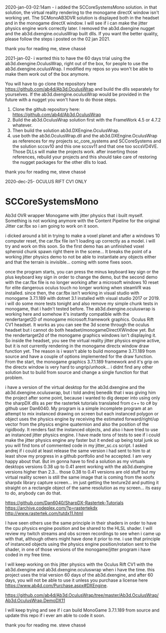 
2020-jan-03-02:14am - 
i added the SCCoreSystemsMono solution. in that solution, the virtual reality rendering to the monogame directX window isn't working yet.
The SCMonoAB3DVR solution is displayed both in the headset and in the monogame directX window. I will see if i can make the jitter physics engine work correctly later. I removed the ab3d.dxengine nugget and the ab3d.dxengine.oculusWrap built dlls. If you want the better quality, please follow the steps i posted on the 02 jan 2021.

thank you for reading me,
steve chassé

2021-jan-02-
i wanted this to have the 60 days trial using the ab3d.dxengine.OculusWrap, right out of the box, for people to use the ab3d.dxengine.oculusWrap. I modified my repos so you won't be able to make them work out of the box anymore.

You will have to go clone the repository here https://github.com/ab4d/Ab3d.OculusWrap and build the dlls separately for yourselves. If the ab3d.dxengine.oculusWrap would be provided in the future with a nugget you won't have to do those steps. 

1. Clone the github repository here: https://github.com/ab4d/Ab3d.OculusWrap
2. Build the ab3d.OculusWrap solution first with the FrameWork 4.5 or 4.7.2 whatever.
3. Then build the solution ab3d.DXEngine.OculusWrap.
4. use both the ab3d.OculusWrap.dll and the ab3d.DXEngine.OculusWrap as references for my projects sc_core_systems and SCCoreSystems and the solution sccsv10 and this one sccsv11 and that one too sccsVD4VE. Those DLLs will make the projects work. after inserting those references, rebuild your projects and this should take care of restoring the nugget packages for the other dlls to load.

thank you for reading me,
steve chassé

2020-dec-25-
OCULUS RIFT CV1 ONLY
# SCCoreSystemsMono
Ab3d OVR wrapper Monogame with jitter physics that i built myself. Something is not working anymore with the Content Pipeline for the original Jitter car.fbx so i am going to work on it soon. 

i dicked around a bit in trying to make a voxel planet and after a windows 10 computer reset, the car.fbx file isn't loading up correctly as a model. i will try and work on this soon. So the first demo has an unfinished voxel spheroid chunk spawn right there in the scene... It breaks the point of a working jitter physics demo to not be able to instantiate any objects either and that the terrain is invisible... coming with some fixes soon.

once the program starts, you can press the minus keyboard key sign or the plus keyboard key sign in order to change the demo, but the second demo with the car.fbx file is no longer working after a microsoft windows 10 reset for elite dangerous oculus touch no longer working when steamVR was installed. since then, the car.fbx isn't working in visual studio with monogame 3.7.1.189 with dotnet 3.1 installed with visual studio 2017 or 2019. i will do some more tests tonight and also remove my simple chunk tests in monogame, that i hadn't tested before. The ab3d.dxengine.oculuswrap is working here and somehow it's instantly compatible with the rendertarget2D of monogame microsoft.framework graphics. Oculus Rift CV1 headset. It works as you can see the 3d scene through the oculus headset but i cannot do both headset/monogameDirectXWindow yet. But the rendertarget2d of the monogame graphics windows isn't displaying it. So inside the headset, you see the virtual reality jitter physics engine active, but it is not currently rendering in the monogame directx window draw function yet. The reason is i wasn't able to build monogame 3.7.1.189 from source and have a couple of options implemented for the draw function. From the start, the monogame graphics 3.7.1.189 framework and it's grip on the directx window is very hard to ungrip/unhook... i didnt find any other solution but to build from source and change a single function for that problem. 

i have a version of the virtual desktop for the ab3d.dxengine and the ab3d.dxengine.oculuswrap, but i told andrej benedik that i was giving him the project after some point, because i wanted to dig deeper into using only the sharpDX dlls as per the rastertek tutorials translated from c++ to c# by github user Dan6040. My program is a simple incomplete program at an attempt to mix instanced drawing on screen but each instanced polygon or object uses the physics engine by receiving the estimated forward/right/up vector from the physics engine quaternion and also the position of the rigidbody. It renders fast the instanced objects, and also i have tried to use an instanced jitter physics engine. I have made tons of tests to see if i could make the jitter physics engine any faster but it ended up being total junk so you will find tons of commented code in my jitter_sc.cs script. I asked andrej if i could at least release the same version i had sent to him to at least show my progress in a github portfolio and he accepted. I am very happy about that. But im gonna have to find a solution as my virtuals desktops versions 0.38 up to 0.41 arent working with the ab3d.dxengine versions higher than 2.3... those 0.38 to 0.41 versions are old stuff but my virtual reality screen is still the same image that is coming from the xoofx sharpdx library capture screen... im just getting the texture2d and putting it straight on a rectangle object of the same resolution as my screen... its easy to do, anybody can do that. 

https://github.com/Dan6040/SharpDX-Rastertek-Tutorials
https://archive.codeplex.com/?p=rastertekdx
http://www.rastertek.com/tutdx11.html

I have seen others use the same principle in their shaders in order to have the cpu physics engine position and be shared to the HLSL shader. I will review my twitch streams and obs screen recordings to see when i came up with that, although others might have done it prior to me. i use that principle of instanced objects using the physics engine position/rotation sent to the shader, in one of those versions of the monogame/jitter program i have coded in my free time.

I will keep working on this jitter physics with the Oculus Rift CV1 with the ab3d.dxengine and ab3d.dxengine.oculuswrap when i have the time. this project uses the trial version 60 days of the ab3d.dxengine, and after 60 days, you will not be able to use it unless you purchase a license here https://www.ab4d.com/Purchase.aspx#DXEngine. 

https://github.com/ab4d/Ab3d.OculusWrap/tree/master/Ab3d.OculusWrap/Ab3d.OculusWrap.DemoDX11

I will keep trying and see if i can build MonoGame 3.7.1.189 from source and update this repo if i ever am able to code it soon.

thank you for reading me.
steve chassé








